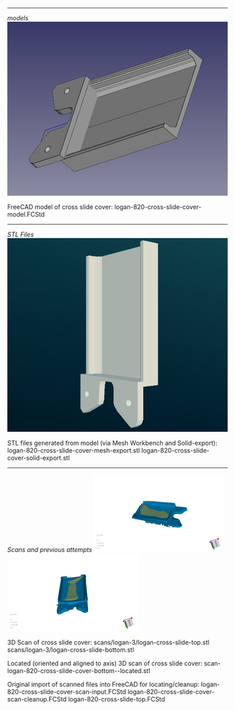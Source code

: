 ----------------------------------------------------------------------
*models*
![FreeCAD screenshot](images/freecad-ss-model.jpg?raw=true "STL file of part")

FreeCAD model of cross slide cover:
	logan-820-cross-slide-cover-model.FCStd

----------------------------------------------------------------------
*STL Files*
![FSTL screenshot](images/fstl-ss-mesh-export.png?raw=true "CAD model of part")

STL files generated from model (via Mesh Workbench and Solid-export):
	logan-820-cross-slide-cover-mesh-export.stl
	logan-820-cross-slide-cover-solid-export.stl
	
----------------------------------------------------------------------
*Scans and previous attempts*
![logan-2 scan](scans/logan-2/thumbnail.png?raw=true "3D Scan of part")
![logan-3 scan](scans/logan-3/thumbnail.png?raw=true "3D Scan of part")

3D Scan of cross slide cover:
	scans/logan-3/logan-cross-slide-top.stl
	scans/logan-3/logan-cross-slide-bottom.stl

Located (oriented and aligned to axis) 3D scan of cross slide cover:
	scan-logan-820-cross-slide-cover-bottom--located.stl

Original import of scanned files into FreeCAD for locating/cleanup:
	logan-820-cross-slide-cover-scan-input.FCStd
	logan-820-cross-slide-cover-scan-cleanup.FCStd
	logan-820-cross-slide-top.FCStd
